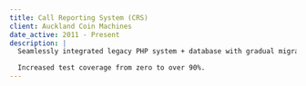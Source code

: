 ```yaml
---
title: Call Reporting System (CRS)
client: Auckland Coin Machines
date_active: 2011 - Present
description: |
  Seamlessly integrated legacy PHP system + database with gradual migration to Ruby on Rails.

  Increased test coverage from zero to over 90%.
---
```

